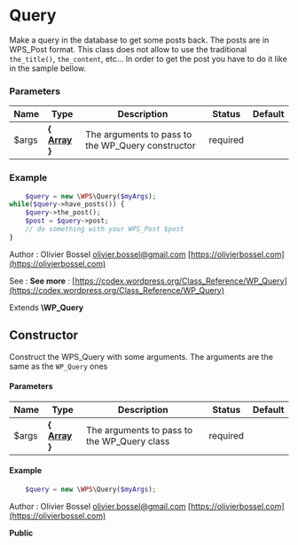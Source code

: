 # Query

Make a query in the database to get some posts back. The posts are in WPS_Post format.
This class does not allow to use the traditional `the_title()`, `the_content`, etc...
In order to get the post you have to do it like in the sample bellow.



### Parameters
Name  |  Type  |  Description  |  Status  |  Default
------------  |  ------------  |  ------------  |  ------------  |  ------------
$args  |  **{ [Array](http://php.net/manual/en/language.types.array.php) }**  |  The arguments to pass to the WP_Query constructor  |  required  |

### Example
```php
	$query = new \WPS\Query($myArgs);
while($query->have_posts()) {
    $query->the_post();
    $post = $query->post;
    // do something with your WPS_Post $post
}
```
Author : Olivier Bossel [olivier.bossel@gmail.com](mailto:olivier.bossel@gmail.com) [https://olivierbossel.com](https://olivierbossel.com)

See : **See more** : [https://codex.wordpress.org/Class_Reference/WP_Query](https://codex.wordpress.org/Class_Reference/WP_Query)

Extends **\WP_Query**


## Constructor

Construct the WPS_Query with some arguments.
The arguments are the same as the `WP_Query` ones


#### Parameters
Name  |  Type  |  Description  |  Status  |  Default
------------  |  ------------  |  ------------  |  ------------  |  ------------
$args  |  **{ [Array](http://php.net/manual/en/language.types.array.php) }**  |  The arguments to pass to the WP_Query class  |  required  |

#### Example
```php
	$query = new \WPS\Query($myArgs);
```
Author : Olivier Bossel [olivier.bossel@gmail.com](mailto:olivier.bossel@gmail.com) [https://olivierbossel.com](https://olivierbossel.com)

**Public**